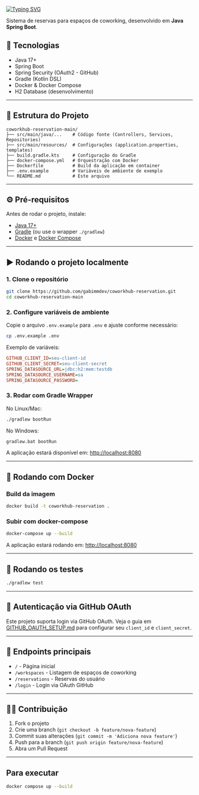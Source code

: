 [![Typing SVG](https://readme-typing-svg.herokuapp.com/?color=7209b7&size=35&center=true&vCenter=true&width=1000&lines=+Bem+vindo+ao+CoWork+Hub!+)](https://git.io/typing-svg)


Sistema de reservas para espaços de coworking, desenvolvido em **Java Spring Boot**.

## 🚀 Tecnologias

* Java 17+
* Spring Boot
* Spring Security (OAuth2 - GitHub)
* Gradle (Kotlin DSL)
* Docker & Docker Compose
* H2 Database (desenvolvimento)

---

## 📂 Estrutura do Projeto

```
coworkhub-reservation-main/
├── src/main/java/...    # Código fonte (Controllers, Services, Repositories)
├── src/main/resources/  # Configurações (application.properties, templates)
├── build.gradle.kts     # Configuração do Gradle
├── docker-compose.yml   # Orquestração com Docker
├── Dockerfile           # Build da aplicação em container
├── .env.example         # Variáveis de ambiente de exemplo
└── README.md            # Este arquivo
```

---

## ⚙️ Pré-requisitos

Antes de rodar o projeto, instale:

* [Java 17+](https://adoptium.net/)
* [Gradle](https://gradle.org/) (ou use o wrapper `./gradlew`)
* [Docker](https://www.docker.com/) e [Docker Compose](https://docs.docker.com/compose/)

---

## ▶️ Rodando o projeto localmente

### 1. Clone o repositório

```bash
git clone https://github.com/gabimmdev/coworkhub-reservation.git
cd coworkhub-reservation-main
```

### 2. Configure variáveis de ambiente

Copie o arquivo `.env.example` para `.env` e ajuste conforme necessário:

```bash
cp .env.example .env
```

Exemplo de variáveis:

```ini
GITHUB_CLIENT_ID=seu-client-id
GITHUB_CLIENT_SECRET=seu-client-secret
SPRING_DATASOURCE_URL=jdbc:h2:mem:testdb
SPRING_DATASOURCE_USERNAME=sa
SPRING_DATASOURCE_PASSWORD=
```

### 3. Rodar com Gradle Wrapper

No Linux/Mac:

```bash
./gradlew bootRun
```

No Windows:

```bash
gradlew.bat bootRun
```

A aplicação estará disponível em: [http://localhost:8080](http://localhost:8080)

---

## 🐳 Rodando com Docker

### Build da imagem

```bash
docker build -t coworkhub-reservation .
```

### Subir com docker-compose

```bash
docker-compose up --build
```

A aplicação estará rodando em: [http://localhost:8080](http://localhost:8080)

---

## 🧪 Rodando os testes

```bash
./gradlew test
```

---

## 🔑 Autenticação via GitHub OAuth

Este projeto suporta login via GitHub OAuth. Veja o guia em [GITHUB_OAUTH_SETUP.md](GITHUB_OAUTH_SETUP.md) para configurar seu `client_id` e `client_secret`.

---

## 📖 Endpoints principais

* `/` - Página inicial
* `/workspaces` - Listagem de espaços de coworking
* `/reservations` - Reservas do usuário
* `/login` - Login via OAuth GitHub

---

## 👨‍💻 Contribuição

1. Fork o projeto
2. Crie uma branch (`git checkout -b feature/nova-feature`)
3. Commit suas alterações (`git commit -m 'Adiciona nova feature'`)
4. Push para a branch (`git push origin feature/nova-feature`)
5. Abra um Pull Request

---
## Para executar

```bash
docker compose up --build
```
